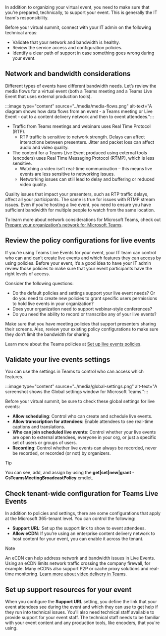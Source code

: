 In addition to organizing your virtual event, you need to make sure that you’re prepared, technically, to support your event. This is generally the IT team's responsibility. 

Before your virtual summit, connect with your IT admin on the following technical areas:
-	Validate that your network and bandwidth is healthy.
-	Review the service access and configuration policies.
-	Identify a clear path of support in case something goes wrong during your event.

## Network and bandwidth considerations

Different types of events have different bandwidth needs. Let’s review the media flows for a virtual event (both a Teams meeting and a Teams Live Event that uses external production tools). 

:::image type="content" source="../media/media-flows.png" alt-text="A diagram shows how data flows from an event - a Teams meeting or Live Event - out to a content delivery network and then to event attendees.":::

- Traffic from Teams meetings and webinars uses Real Time Protocol (RTP).
   - RTP traffic is sensitive to network strength. Delays can affect interactions between presenters. Jitter and packet loss can affect audio and video quality.
- The content for a Teams Live Event produced using external tools (encoders) uses Real Time Messaging Protocol (RTMP), which is less sensitive.
   - Watching a video isn’t real-time communication – this means live events are less sensitive to networking issues.
   - Networking issues can still lead to delay and buffering or reduced video quality.

Quality issues that impact your presenters, such as RTP traffic delays, affect all your participants. The same is true for issues with RTMP stream issues. Even if you’re hosting a live event, you need to ensure you have sufficient bandwidth for multiple people to watch from the same location.

To learn more about network considerations for Microsoft Teams, check out [Prepare your organization’s network for Microsoft Teams](/microsoftteams/prepare-network?azure-portal=true).

## Review the policy configurations for live events
If you’re using Teams Live Events for your event, your IT team can control who can and can’t create live events and which features they can access by using policies. Before your event, it’s a good idea to have your IT admin review those policies to make sure that your event participants have the right levels of access.

Consider the following questions:
- Do the default policies and settings support your live event needs? Or do you need to create new policies to grant specific users permissions to hold live events in your organization?
- Does your organization need to support webinar-style conferences? 
- Do you need the ability to record or transcribe any of your live events?

Make sure that you have meeting policies that support presenters sharing their screens. Also, review your existing policy configurations to make sure they don’t limit the bandwidth for sharing.

Learn more about the Teams policies at [Set up live events policies](/microsoftteams/teams-live-events/set-up-for-teams-live-events#step-3-set-up-live-events-policies?azure-portal=true).

## Validate your live events settings
You can use the settings in Teams to control who can access which features. 

:::image type="content" source="../media/global-settings.png" alt-text="A screenshot shows the Global settings window for Microsoft Teams.":::

Before your virtual summit, be sure to check these global settings for live events:
- **Allow scheduling**: Control who can create and schedule live events.
- **Allow transcription for attendees**: Enable attendees to see real-time captions and translations.
- **Who can join scheduled live events**: Control whether your live events are open to external attendees, everyone in your org, or just a specific set of users or groups of users.
- **Recording**: Control whether live events can always be recorded, never be recorded, or recorded (or not) by organizers. 

> [!TIP]
> You can see, add, and assign by using the **get|set|new|grant -CsTeamsMeetingBroadcastPolicy** cmdlet.

## Check tenant-wide configuration for Teams Live Events
In addition to policies and settings, there are some configurations that apply at the Microsoft 365-tenant level. You can control the following:
- **Support URL**: Set up the support link to show to event attendees.
- **Allow eCDN**: If you’re using an enterprise content delivery network to host content for your event, you can enable it across the tenant. 

> [!NOTE] 
> An eCDN can help address network and bandwidth issues in Live Events. Using an eCDN limits network traffic crossing the company firewall, for example. Many eCDNs also support P2P or cache proxy solutions and real-time monitoring. [Learn more about video delivery in Teams](/stream/network-overview?azure-portal=true).

## Set up support resources for your event
When you configure the **Support URL** setting, you define the link that your event attendees see during the event and which they can use to get help if they run into technical issues. You'll also need technical staff available to provide support for your event staff. The technical staff needs to be familiar with your event content and any production tools, like encoders, that you're using.